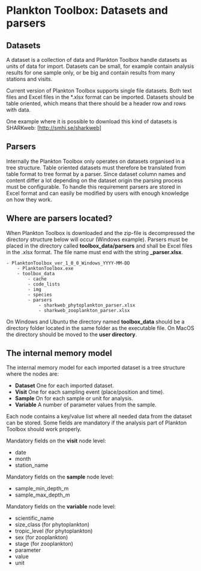 # Plankton Toolbox: Datasets and parsers #

## Datasets ##
A dataset is a collection of data and Plankton Toolbox handle datasets as units of data for import. 
Datasets can be small, for example contain analysis results for one sample only, or be big and contain results from many stations and visits.

Current version of Plankton Toolbox supports single file datasets. Both text files and Excel files in the *.xlsx format can be imported.
Datasets should be table oriented, which means that there should be a header row and rows with data.

One example where it is possible to download this kind of datasets is SHARKweb: [http://smhi.se/sharkweb]

## Parsers ##
Internally the Plankton Toolbox only operates on datasets organised in a tree structure. 
Table oriented datasets must therefore be translated from table format to tree format by a parser. 
Since dataset column names and content differ a lot depending on the dataset origin the parsing process must be configurable. 
To handle this requirement parsers are stored in Excel format and can easily be modified by users with enough knowledge on how they work.

## Where are parsers located? ##

When Plankton Toolbox is downloaded and the zip-file is decompressed the directory structure below will occur (Windows example). 
Parsers must be placed in the directory called **toolbox_data/parsers** and shall be Excel files in the .xlsx format. 
The file name must end with the string **_parser.xlsx**.

    - PlanktonToolbox_ver_1_0_0_Windows_YYYY-MM-DD
        - PlanktonToolbox.exe 
        - toolbox_data 
            - cache 
            - code_lists 
            - img 
            - species 
            - parsers 
                - sharkweb_phytoplankton_parser.xlsx
                - sharkweb_zooplankton_parser.xlsx

On Windows and Ubuntu the directory named **toolbox_data** should be a directory folder located in the same folder as the executable file. 
On MacOS the directory should be moved to the **user directory**.


## The internal memory model ##

The internal memory model for each imported dataset is a tree structure where the nodes are:
  * **Dataset** One for each imported dataset.
  * **Visit** One for each sampling event (place/position and time).
  * **Sample** On for each sample or unit for analysis.
  * **Variable** A number of parameter values from the sample.

Each node contains a key/value list where all needed data from the dataset can be stored. 
Some fields are mandatory if the analysis part of Plankton Toolbox should work properly.

Mandatory fields on the **visit** node level:
  * date
  * month
  * station_name

Mandatory fields on the **sample** node level:
  * sample_min_depth_m
  * sample_max_depth_m

Mandatory fields on the **variable** node level:
  * scientific_name
  * size_class (for phytoplankton)
  * tropic_level (for phytoplankton)
  * sex (for zooplankton)
  * stage (for zooplankton)
  * parameter
  * value
  * unit